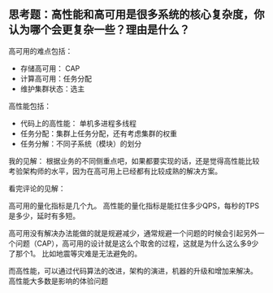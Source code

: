 
## 思考题：高性能和高可用是很多系统的核心复杂度，你认为哪个会更复杂一些？理由是什么？



高可用的难点包括：
+ 存储高可用： CAP
+ 计算高可用：任务分配
+ 维护集群状态：选主


高性能包括：
+ 代码上的高性能： 单机多进程多线程
+ 任务分配：集群上任务分配，还有考虑集群的权重
+ 任务分解：不同子系统（模块）的划分

我的见解：
根据业务的不同侧重点吧，如果都要实现的话，还是觉得高性能比较考验架构师的水平，因为在高可用上已经都有比较成熟的解决方案。


看完评论的见解：

高可用的量化指标是几个九。
高性能的量化指标是能扛住多少QPS，每秒的TPS是多少，延时有多短。

高可用没有解决办法能做的就是规避减少，通常规避一个问题的时候会引起另外一个问题（CAP），高可用的设计就是这么个取舍的过程，这就是为什么这么多9少了那个1。
比如地震等灾难是无法避免的。

而高性能，可以通过代码算法的改进，架构的演进，机器的升级和增加来解决。
高性能大多数是影响的体验问题

